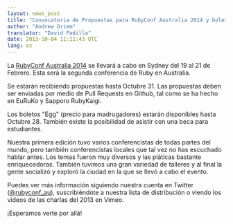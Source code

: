 ```yaml
---
layout: news_post
title: "Convocatoria de Propuestas para RubyConf Australia 2014 y boletos ya disponibles"
author: "Andrew Grimm"
translator: "David Padilla"
date: 2013-10-04 11:11:43 UTC
lang: es
---
```


La [RubyConf Australia 2014][1] se llevará a cabo en Sydney del 19 al 21 de
Febrero. Esta será la segunda conferencia de Ruby en Australia.

Se estarán recibiendo propuestas hasta Octubre 31. Las propuestas deben ser
enviadas por medio de Pull Requests en Github, tal como se ha hecho en EuRuKo
y Sapporo RubyKaigi.

Los boletos "Egg" (precio para madrugadores) estarán disponibles hasta Octubre 28.
También existe la posibilidad de asistir con una beca para estudiantes.

Nuestra primera edición tuvo varios conferencistas de todas partes del mundo,
pero también conferencistas locales que tal vez no has escuchado
hablar antes.
Los temas fueron muy diversos y las pláticas bastante enriquecedoras.
También tuvimos una gran variedad de talleres y al final la gente socializó y
exploró la ciudad en la que se llevó a cabo el evento.

Puedes ver más información siguiendo nuestra cuenta en Twitter
([@rubyconf_au][2]), suscribiéndote a nuestra lista de distribución o viendo
los videos de las charlas del 2013 en Vimeo.

¡Esperamos verte por allá!

[1]: http://www.rubyconf.org.au/
[2]: http://twitter.com/rubyconf_au
